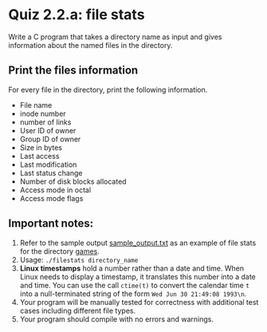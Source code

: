 # Quiz 2.2.a: file stats

Write a C program that takes a directory name as input and gives information about the named files in the directory.

## Print the files information
For every file in the directory, print the following information.

- File name
- inode number
- number of links
- User ID of owner
- Group ID of owner
- Size in bytes
- Last access
- Last modification
- Last status change
- Number of disk blocks allocated
- Access mode in octal
- Access mode flags

## Important notes:
1. Refer to the sample output [sample_output.txt](sample_output.txt) as an example of file stats for the directory [games](games).
1. Usage: `./filestats directory_name`
1. **Linux timestamps** hold a number rather than a date and time. When Linux needs to display a timestamp, it translates this number into a date and time. You can use the call `ctime(t)` to convert the calendar time `t` into a null-terminated string of the form `Wed Jun 30 21:49:08 1993\n`.
1. Your program will be manually tested for correctness with additional test cases including different file types.
1. Your program should compile with no errors and warnings.
